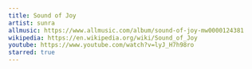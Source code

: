 ```yaml
---
title: Sound of Joy
artist: sunra
allmusic: https://www.allmusic.com/album/sound-of-joy-mw0000124381
wikipedia: https://en.wikipedia.org/wiki/Sound_of_Joy
youtube: https://www.youtube.com/watch?v=lyJ_H7h98ro
starred: true
---
```

